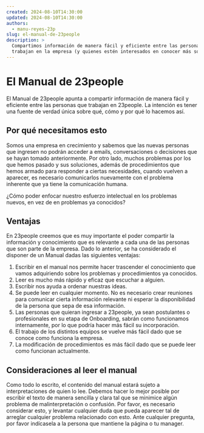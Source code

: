 ```yaml
---
created: 2024-08-10T14:30:00
updated: 2024-08-10T14:30:00
authors:
  - manu-reyes-23p
slug: el-manual-de-23people
description: >
  Compartimos información de manera fácil y eficiente entre las personas que 
  trabajan en la empresa (y quienes estén interesados en conocer más sobre nosotros).
---
```


# El Manual de 23people

El Manual de 23people apunta a compartir información de manera fácil y eficiente entre las personas que trabajan en 23people. La intención es tener una fuente de verdad única sobre qué, cómo y por qué lo hacemos así.

## Por qué necesitamos esto

Somos una empresa en crecimiento y sabemos que las nuevas personas que ingresen no podrán acceder a emails, conversaciones o decisiones que se hayan tomado anteriormente. Por otro lado, muchos problemas por los que hemos pasado y sus soluciones, además de procedimientos que hemos armado para responder a ciertas necesidades, cuando vuelven a aparecer, es necesario comunicarlos nuevamente con el problema inherente que ya tiene la comunicación humana.

¿Cómo poder enfocar nuestro esfuerzo intelectual en los problemas nuevos, en vez de en problemas ya conocidos?

## Ventajas

En 23people creemos que es muy importante el poder compartir la información y conocimiento que es relevante a cada una de las personas que son parte de la empresa. Dado lo anterior, se ha considerado el disponer de un Manual dadas las siguientes ventajas:

1. Escribir en el manual nos permite hacer trascender el conocimiento que vamos adquiriendo sobre los problemas y procedimientos ya conocidos.
2. Leer es mucho más rápido y eficaz que escuchar a alguien.
3. Escribir nos ayuda a ordenar nuestras ideas.
4. Se puede leer en cualquier momento. No es necesario crear reuniones para comunicar cierta información relevante ni esperar la disponibilidad de la persona que sepa de esa información.
5. Las personas que quieran ingresar a 23people, ya sean postulantes o profesionales en su etapa de Onboarding, sabrán como funcionamos internamente, por lo que podría hacer más fácil su incorporación.
6. El trabajo de los distintos equipos se vuelve más fácil dado que se conoce como funciona la empresa.
7. La modificación de procedimientos es más fácil dado que se puede leer como funcionan actualmente.

## Consideraciones al leer el manual

Como todo lo escrito, el contenido del manual estará sujeto a interpretaciones de quien lo lee. Debemos hacer lo mejor posible por escribir el texto de manera sencilla y clara tal que se minimice algún problema de malinterpretación o confusión. Por favor, es necesario considerar esto, y levantar cualquier duda que pueda aparecer tal de arreglar cualquier problema relacionado con esto. Ante cualquier pregunta, por favor indícasela a la persona que mantiene la página o tu manager.
